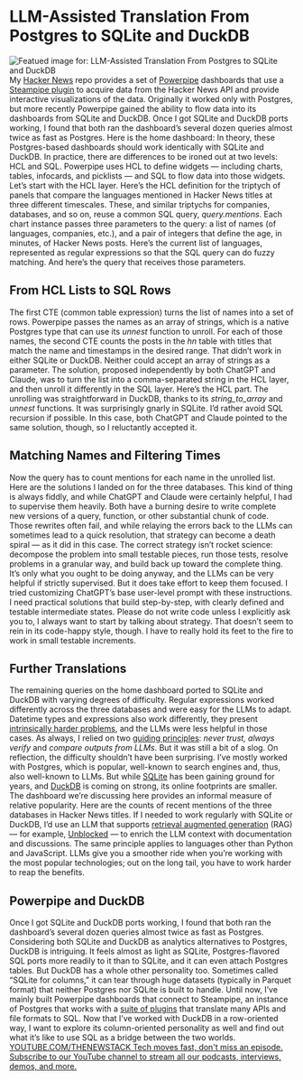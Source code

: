 # LLM-Assisted Translation From Postgres to SQLite and DuckDB
![Featued image for: LLM-Assisted Translation From Postgres to SQLite and DuckDB](https://cdn.thenewstack.io/media/2024/09/f23034f0-ray-hennessy-k75eq2gk_zq-unsplash-1024x683.jpg)
My
[Hacker News](https://github.com/jonudell/hackernews) repo provides a set of [Powerpipe](https://powerpipe.io) dashboards that use a [Steampipe plugin](https://hub.steampipe.io/plugins/turbot/hackernews) to acquire data from the Hacker News API and provide interactive visualizations of the data. Originally it worked only with Postgres, but more recently Powerpipe gained the ability to flow data into its dashboards from SQLite and DuckDB.
Once I got SQLite and DuckDB ports working, I found that both ran the dashboard’s several dozen queries almost twice as fast as Postgres.
Here is the home dashboard:
In theory, these Postgres-based dashboards should work identically with SQLite and DuckDB. In practice, there are differences to be ironed out at two levels: HCL and SQL. Powerpipe uses HCL to define widgets — including charts, tables, infocards, and picklists — and SQL to flow data into those widgets. Let’s start with the HCL layer. Here’s the HCL definition for the triptych of panels that compare the languages mentioned in Hacker News titles at three different timescales.
These, and similar triptychs for companies, databases, and so on, reuse a common SQL query,
*query.mentions*. Each chart instance passes three parameters to the query: a list of names (of languages, companies, etc.), and a pair of integers that define the age, in minutes, of Hacker News posts. Here’s the current list of languages, represented as regular expressions so that the SQL query can do fuzzy matching.
And here’s the query that receives those parameters.
## From HCL Lists to SQL Rows
The first CTE (common table expression) turns the list of names into a set of rows. Powerpipe passes the names as an array of strings, which is a native Postgres type that can use its
*unnest* function to unroll. For each of those names, the second CTE counts the posts in the *hn* table with titles that match the name and timestamps in the desired range.
That didn’t work in either SQLite or DuckDB. Neither could accept an array of strings as a parameter. The solution, proposed independently by both ChatGPT and Claude, was to turn the list into a comma-separated string in the HCL layer, and then unroll it differently in the SQL layer. Here’s the HCL part.
The unrolling was straightforward in DuckDB, thanks to its
*string_to_array* and *unnest* functions. It was surprisingly gnarly in SQLite.
I’d rather avoid SQL recursion if possible. In this case, both ChatGPT and Claude pointed to the same solution, though, so I reluctantly accepted it.
## Matching Names and Filtering Times
Now the query has to count mentions for each name in the unrolled list. Here are the solutions I landed on for the three databases.
This kind of thing is always fiddly, and while ChatGPT and Claude were certainly helpful, I had to supervise them heavily. Both have a burning desire to write complete new versions of a query, function, or other substantial chunk of code. Those rewrites often fail, and while relaying the errors back to the LLMs can sometimes lead to a quick resolution, that strategy can become a death spiral — as it did in this case.
The correct strategy isn’t rocket science: decompose the problem into small testable pieces, run those tests, resolve problems in a granular way, and build back up toward the complete thing. It’s only what you ought to be doing anyway, and the LLMs can be very helpful if strictly supervised. But it does take effort to keep them focused.
I tried customizing ChatGPT’s base user-level prompt with these instructions.
I need practical solutions that build step-by-step, with clearly defined and testable intermediate states.
Please do not write code unless I explicitly ask you to, I always want to start by talking about strategy.
That doesn’t seem to rein in its code-happy style, though. I have to really hold its feet to the fire to work in small testable increments.
## Further Translations
The remaining queries on the home dashboard ported to SQLite and DuckDB with varying degrees of difficulty. Regular expressions worked differently across the three databases and were easy for the LLMs to adapt. Datetime types and expressions also work differently, they present
[intrinsically harder problems](https://thenewstack.io/an-llm-turbocharged-community-calendar-reboot/), and the LLMs were less helpful in those cases. As always, I relied on two [guiding principles](https://thenewstack.io/7-guiding-principles-for-working-with-llms/): *never trust, always verify* and *compare outputs from LLMs*. But it was still a bit of a slog.
On reflection, the difficulty shouldn’t have been surprising. I’ve mostly worked with Postgres, which is popular, well-known to search engines and, thus, also well-known to LLMs. But while
[SQLite](https://thenewstack.io/the-origin-story-of-sqlite-the-worlds-most-widely-used-database-software/) has been gaining ground for years, and [DuckDB](https://thenewstack.io/duckdb-in-process-python-analytics-for-not-quite-big-data/) is coming on strong, its online footprints are smaller.
The dashboard we’re discussing here provides an informal measure of relative popularity. Here are the counts of recent mentions of the three databases in Hacker News titles.
If I needed to work regularly with SQLite or DuckDB, I’d use an LLM that supports
[retrieval augmented generation](https://thenewstack.io/freshen-up-llms-with-retrieval-augmented-generation/) (RAG)— for example, [Unblocked](https://getunblocked.com) — to enrich the LLM context with documentation and discussions. The same principle applies to languages other than Python and JavaScript. LLMs give you a smoother ride when you’re working with the most popular technologies; out on the long tail, you have to work harder to reap the benefits.
## Powerpipe and DuckDB
Once I got SQLite and DuckDB ports working, I found that both ran the dashboard’s several dozen queries almost twice as fast as Postgres. Considering both SQLite and DuckDB as analytics alternatives to Postgres, DuckDB is intriguing. It feels almost as light as SQLite, Postgres-flavored SQL ports more readily to it than to SQLite, and it can even attach Postgres tables. But DuckDB has a whole other personality too. Sometimes called “SQLite for columns,” it can tear through huge datasets (typically in Parquet format) that neither Postgres nor SQLite is built to handle.
Until now, I’ve mainly built Powerpipe dashboards that connect to Steampipe, an instance of Postgres that works with a
[suite of plugins](https://hub.steampipe.io) that translate many APIs and file formats to SQL. Now that I’ve worked with DuckDB in a row-oriented way, I want to explore its column-oriented personality as well and find out what it’s like to use SQL as a bridge between the two worlds. [
YOUTUBE.COM/THENEWSTACK
Tech moves fast, don't miss an episode. Subscribe to our YouTube
channel to stream all our podcasts, interviews, demos, and more.
](https://youtube.com/thenewstack?sub_confirmation=1)